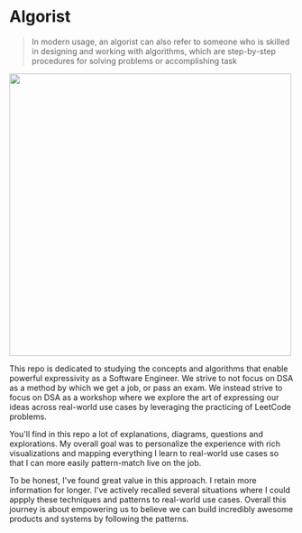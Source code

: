 # Algorist

> In modern usage, an algorist can also refer to someone who is skilled in designing and working with algorithms, which are step-by-step procedures for solving problems or accomplishing task

<img src="https://imgur.com/wJvMvQ9.png" style="width: 500px; margin: auto">

This repo is dedicated to studying the concepts and algorithms that enable powerful expressivity as a Software Engineer. We strive to not focus on DSA as a method by which we get a job, or pass an exam. We instead strive to focus on DSA as a workshop where we explore the art of expressing our ideas across real-world use cases by leveraging the practicing of LeetCode problems. 


You'll find in this repo a lot of explanations, diagrams, questions and explorations. My overall goal was to personalize the experience with rich visualizations and mapping everything I learn to real-world use cases so that I can more easily pattern-match live on the job. 

To be honest, I've found great value in this approach. I retain more information for longer. I've actively recalled several situations where I could appply these techniques and patterns to real-world use cases. Overall this journey is about empowering us to believe we can build incredibly awesome products and systems by following the patterns. 